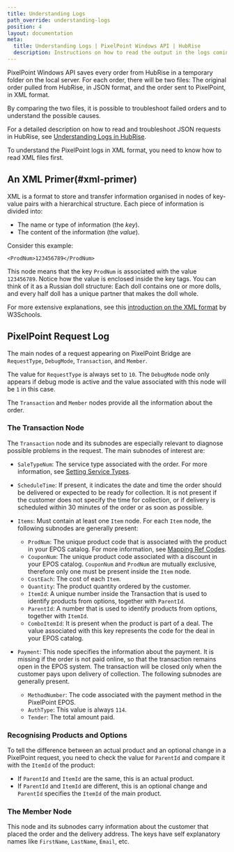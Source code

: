 ```yaml
---
title: Understanding Logs
path_override: understanding-logs
position: 4
layout: documentation
meta:
  title: Understanding Logs | PixelPoint Windows API | HubRise
  description: Instructions on how to read the output in the logs coming from PixelPoint Windows API. Synchronise data between your EPOS and your apps.
---
```


PixelPoint Windows API saves every order from HubRise in a temporary folder on the local server. For each order, there will be two files: The original order pulled from HubRise, in JSON format, and the order sent to PixelPoint, in XML format.

By comparing the two files, it is possible to troubleshoot failed orders and to understand the possible causes.

For a detailed description on how to read and troubleshoot JSON requests in HubRise, see [Understanding Logs in HubRise](/docs/hubrise-logs/overview).

To understand the PixelPoint logs in XML format, you need to know how to read XML files first.

## An XML Primer(#xml-primer)

XML is a format to store and transfer information organised in nodes of key-value pairs with a hierarchical structure. Each piece of information is divided into:

- The name or type of information (the _key_).
- The content of the information (the _value_).

Consider this example:

`<ProdNum>123456789</ProdNum>`

This node means that the key `ProdNum` is associated with the value `123456789`. Notice how the value is enclosed inside the key tags. You can think of it as a Russian doll structure: Each doll contains one or more dolls, and every half doll has a unique partner that makes the doll whole.

For more extensive explanations, see this [introduction on the XML format](https://www.w3schools.com/xml/xml_whatis.asp) by W3Schools.

## PixelPoint Request Log

The main nodes of a request appearing on PixelPoint Bridge are `RequestType`, `DebugMode`, `Transaction`, and `Member`.

The value for `RequestType` is always set to `10`. The `DebugMode` node only appears if debug mode is active and the value associated with this node will be `1` in this case.

The `Transaction` and `Member` nodes provide all the information about the order.

### The Transaction Node

The `Transaction` node and its subnodes are especially relevant to diagnose possible problems in the request. The main subnodes of interest are:

- `SaleTypeNum`: The service type associated with the order. For more information, see [Setting Service Types](/apps/pixelpoint-windows-api/map-ref-codes).

- `ScheduleTime`: If present, it indicates the date and time the order should be delivered or expected to be ready for collection. It is not present if the customer does not specify the time for collection, or if delivery is scheduled within 30 minutes of the order or as soon as possible.

- `Items`: Must contain at least one `Item` node. For each `Item` node, the following subnodes are generally present:

  - `ProdNum`: The unique product code that is associated with the product in your EPOS catalog. For more information, see [Mapping Ref Codes](/apps/pixelpoint-windows-api/map-ref-codes).
  - `CouponNum`: The unique product code associated with a discount in your EPOS catalog. `CouponNum` and `ProdNum` are mutually exclusive, therefore only one must be present inside the `Item` node.
  - `CostEach`: The cost of each `Item`.
  - `Quantity`: The product quantity ordered by the customer.
  - `ItemId`: A unique number inside the Transaction that is used to identify products from options, together with `ParentId`.
  - `ParentId`: A number that is used to identify products from options, together with `ItemId`.
  - `ComboItemId`: It is present when the product is part of a deal. The value associated with this key represents the code for the deal in your EPOS catalog.

- `Payment`: This node specifies the information about the payment. It is missing if the order is not paid online, so that the transaction remains open in the EPOS system. The transaction will be closed only when the customer pays upon delivery of collection. The following subnodes are generally present.

  - `MethodNumber`: The code associated with the payment method in the PixelPoint EPOS.
  - `AuthType`: This value is always `114`.
  - `Tender`: The total amount paid.

### Recognising Products and Options

To tell the difference between an actual product and an optional change in a PixelPoint request, you need to check the value for `ParentId` and compare it with the `ItemId` of the product:

- If `ParentId` and `ItemId` are the same, this is an actual product.
- If `ParentId` and `ItemId` are different, this is an optional change and `ParentId` specifies the `ItemId` of the main product.

### The Member Node

This node and its subnodes carry information about the customer that placed the order and the delivery address. The keys have self explanatory names like `FirstName`, `LastName`, `Email`, etc.
